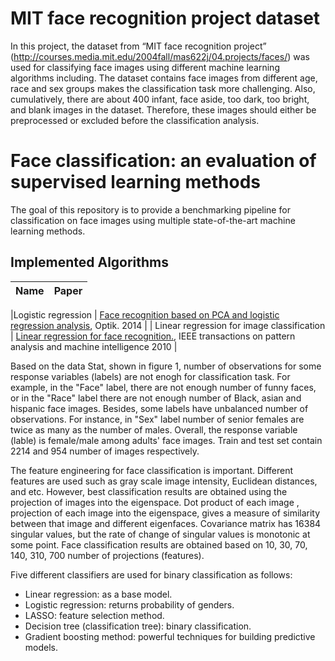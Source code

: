 # MIT face recognition project dataset
In this project, the dataset from “MIT face recognition project” (http://courses.media.mit.edu/2004fall/mas622j/04.projects/faces/) was used for classifying face images using different machine learning algorithms including. The dataset contains face images from different age, race and sex groups makes the classification task more challenging. Also, cumulatively, there are about 400 infant, face aside, too dark, too bright, and blank images in the dataset. Therefore, these images should either be preprocessed or excluded before the classification analysis. 

# Face classification: an evaluation of supervised learning methods

The goal of this repository is to provide a benchmarking pipeline for classification on face images using multiple state-of-the-art machine learning methods.

## Implemented Algorithms

| Name               | Paper               | 
|--------------------|---------------------|

|Logistic regression | [Face recognition based on PCA and logistic regression analysis](https://www.sciencedirect.com/science/article/pii/S0030402614008511?casa_token=UrmuyUqEutcAAAAA:NWhr2ZjNThxpvfBTC_pJ2W7dvDyim75WPVguRb7Rid9DGLUgRGIspxTAlxe3kD-PvcsbRm73OHk), Optik. 2014 |
| Linear regression for image classification | [Linear regression for face recognition.](https://ieeexplore.ieee.org/stamp/stamp.jsp?arnumber=5506092&casa_token=i_KLyjrTRAwAAAAA:0bTJTjbmtcxwr10SuKtvHChK_i896txaak1ON0HMIwlDmnqtRPWPdRNhpbvFBBP1K44pv8icfMo&tag=1), IEEE transactions on pattern analysis and machine intelligence 2010   |


Based on the data Stat, shown in figure 1, number of observations for some response variables (labels) are not enogh for classification task. For example, in the "Face" label, there are not enough number of funny faces, or in the "Race" label there are not enough number of Black, asian and hispanic face images. Besides, some labels have unbalanced number of observations. For instance, in "Sex" label number of senior females are twice as many as the number of males. Overall, the response variable (lable) is female/male among adults' face images. Train and test set contain 2214 and 954 number of images respectively.

The feature engineering for face classification is important. Different features are used such as gray scale image intensity, Euclidean distances, and etc. However,  best classification results are obtained using the projection of images into the eigenspace. Dot product of each image , projection of each image into the eigenspace, gives a measure of similarity between that image and different eigenfaces. Covariance matrix has 16384 singular values, but the rate of change of singular values is monotonic at some point. Face classification results are obtained based on 10, 30, 70, 140, 310, 700 number of projections (features). 

Five different classifiers are used for binary classification as follows:

* Linear regression: as a base model.
* Logistic regression: returns probability of genders.
* LASSO: feature selection method.
* Decision tree (classification tree): binary classification.
* Gradient boosting method: powerful techniques for building predictive models.
